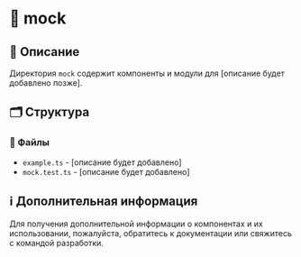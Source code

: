 # 📁 mock

## 📝 Описание
Директория `mock` содержит компоненты и модули для [описание будет добавлено позже].

## 🗂️ Структура

### 📄 Файлы

- `example.ts` - [описание будет добавлено]
- `mock.test.ts` - [описание будет добавлено]

## ℹ️ Дополнительная информация

Для получения дополнительной информации о компонентах и их использовании, пожалуйста, обратитесь к документации или свяжитесь с командой разработки.
